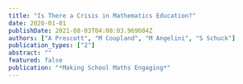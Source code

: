 ```yaml
---
title: "Is There a Crisis in Mathematics Education?"
date: 2020-01-01
publishDate: 2021-08-03T04:08:03.969604Z
authors: ["A Prescott", "M Coupland", "M Angelini", "S Schuck"]
publication_types: ["2"]
abstract: ""
featured: false
publication: "*Making School Maths Engaging*"
---
```


